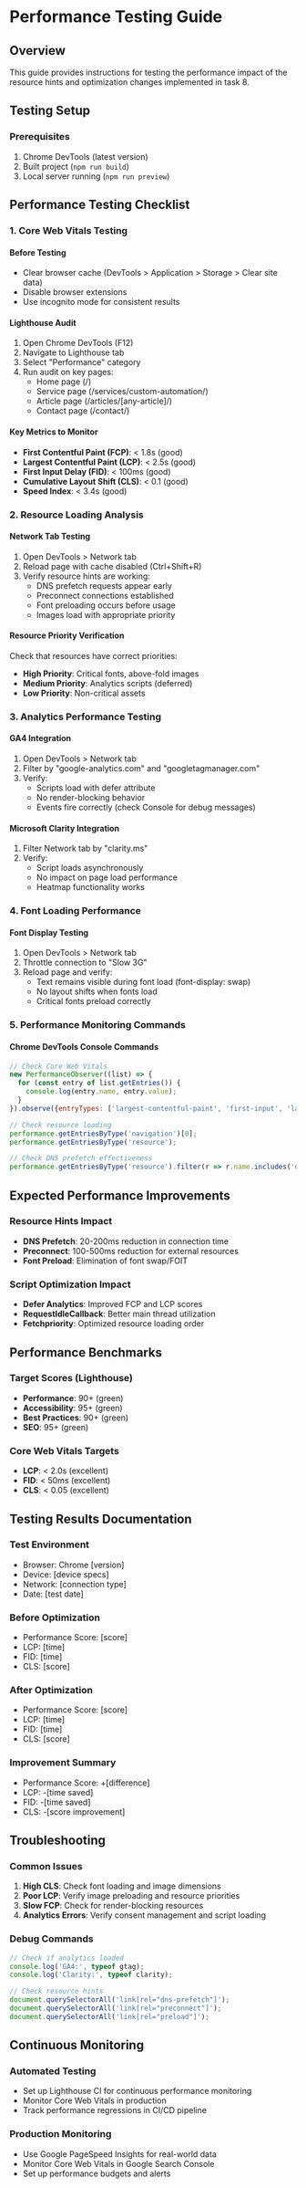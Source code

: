 # Performance Testing Guide

## Overview
This guide provides instructions for testing the performance impact of the resource hints and optimization changes implemented in task 8.

## Testing Setup

### Prerequisites
1. Chrome DevTools (latest version)
2. Built project (`npm run build`)
3. Local server running (`npm run preview`)

## Performance Testing Checklist

### 1. Core Web Vitals Testing

#### Before Testing
- Clear browser cache (DevTools > Application > Storage > Clear site data)
- Disable browser extensions
- Use incognito mode for consistent results

#### Lighthouse Audit
1. Open Chrome DevTools (F12)
2. Navigate to Lighthouse tab
3. Select "Performance" category
4. Run audit on key pages:
   - Home page (/)
   - Service page (/services/custom-automation/)
   - Article page (/articles/[any-article]/)
   - Contact page (/contact/)

#### Key Metrics to Monitor
- **First Contentful Paint (FCP)**: < 1.8s (good)
- **Largest Contentful Paint (LCP)**: < 2.5s (good)
- **First Input Delay (FID)**: < 100ms (good)
- **Cumulative Layout Shift (CLS)**: < 0.1 (good)
- **Speed Index**: < 3.4s (good)

### 2. Resource Loading Analysis

#### Network Tab Testing
1. Open DevTools > Network tab
2. Reload page with cache disabled (Ctrl+Shift+R)
3. Verify resource hints are working:
   - DNS prefetch requests appear early
   - Preconnect connections established
   - Font preloading occurs before usage
   - Images load with appropriate priority

#### Resource Priority Verification
Check that resources have correct priorities:
- **High Priority**: Critical fonts, above-fold images
- **Medium Priority**: Analytics scripts (deferred)
- **Low Priority**: Non-critical assets

### 3. Analytics Performance Testing

#### GA4 Integration
1. Open DevTools > Network tab
2. Filter by "google-analytics.com" and "googletagmanager.com"
3. Verify:
   - Scripts load with defer attribute
   - No render-blocking behavior
   - Events fire correctly (check Console for debug messages)

#### Microsoft Clarity Integration
1. Filter Network tab by "clarity.ms"
2. Verify:
   - Script loads asynchronously
   - No impact on page load performance
   - Heatmap functionality works

### 4. Font Loading Performance

#### Font Display Testing
1. Open DevTools > Network tab
2. Throttle connection to "Slow 3G"
3. Reload page and verify:
   - Text remains visible during font load (font-display: swap)
   - No layout shifts when fonts load
   - Critical fonts preload correctly

### 5. Performance Monitoring Commands

#### Chrome DevTools Console Commands
```javascript
// Check Core Web Vitals
new PerformanceObserver((list) => {
  for (const entry of list.getEntries()) {
    console.log(entry.name, entry.value);
  }
}).observe({entryTypes: ['largest-contentful-paint', 'first-input', 'layout-shift']});

// Check resource loading
performance.getEntriesByType('navigation')[0];
performance.getEntriesByType('resource');

// Check DNS prefetch effectiveness
performance.getEntriesByType('resource').filter(r => r.name.includes('dns-prefetch'));
```

## Expected Performance Improvements

### Resource Hints Impact
- **DNS Prefetch**: 20-200ms reduction in connection time
- **Preconnect**: 100-500ms reduction for external resources
- **Font Preload**: Elimination of font swap/FOIT

### Script Optimization Impact
- **Defer Analytics**: Improved FCP and LCP scores
- **RequestIdleCallback**: Better main thread utilization
- **Fetchpriority**: Optimized resource loading order

## Performance Benchmarks

### Target Scores (Lighthouse)
- **Performance**: 90+ (green)
- **Accessibility**: 95+ (green)
- **Best Practices**: 90+ (green)
- **SEO**: 95+ (green)

### Core Web Vitals Targets
- **LCP**: < 2.0s (excellent)
- **FID**: < 50ms (excellent)
- **CLS**: < 0.05 (excellent)

## Testing Results Documentation

### Test Environment
- Browser: Chrome [version]
- Device: [device specs]
- Network: [connection type]
- Date: [test date]

### Before Optimization
- Performance Score: [score]
- LCP: [time]
- FID: [time]
- CLS: [score]

### After Optimization
- Performance Score: [score]
- LCP: [time]
- FID: [time]
- CLS: [score]

### Improvement Summary
- Performance Score: +[difference]
- LCP: -[time saved]
- FID: -[time saved]
- CLS: -[score improvement]

## Troubleshooting

### Common Issues
1. **High CLS**: Check font loading and image dimensions
2. **Poor LCP**: Verify image preloading and resource priorities
3. **Slow FCP**: Check for render-blocking resources
4. **Analytics Errors**: Verify consent management and script loading

### Debug Commands
```javascript
// Check if analytics loaded
console.log('GA4:', typeof gtag);
console.log('Clarity:', typeof clarity);

// Check resource hints
document.querySelectorAll('link[rel="dns-prefetch"]');
document.querySelectorAll('link[rel="preconnect"]');
document.querySelectorAll('link[rel="preload"]');
```

## Continuous Monitoring

### Automated Testing
- Set up Lighthouse CI for continuous performance monitoring
- Monitor Core Web Vitals in production
- Track performance regressions in CI/CD pipeline

### Production Monitoring
- Use Google PageSpeed Insights for real-world data
- Monitor Core Web Vitals in Google Search Console
- Set up performance budgets and alerts